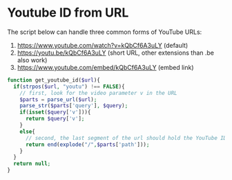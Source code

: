 # Youtube ID from URL

The script below can handle three common forms of YouTube URLs:
1. https://www.youtube.com/watch?v=kQbCf6A3uLY (default)
2. https://youtu.be/kQbCf6A3uLY (short URL, other extensions than .be also work)
3. https://www.youtube.com/embed/kQbCf6A3uLY (embed link)

```php
function get_youtube_id($url){
  if(strpos($url, "youtu") !== FALSE){
    // first, look for the video parameter v in the URL
    $parts = parse_url($url);
    parse_str($parts['query'], $query);
    if(isset($query['v'])){
      return $query['v'];
    }
    else{
      // second, the last segment of the url should hold the YouTube ID
      return end(explode("/",$parts['path']));
    }
  }
  return null;
}
```
